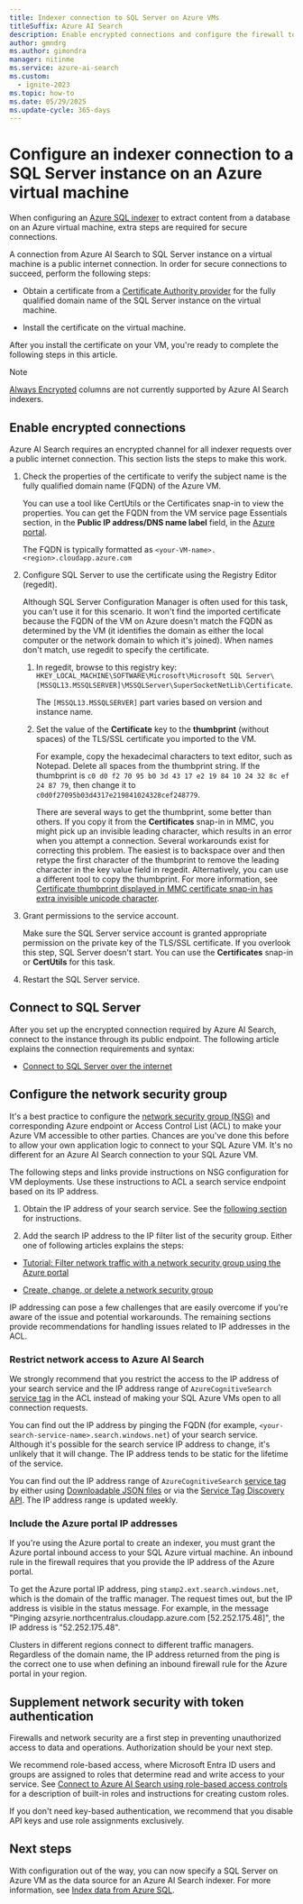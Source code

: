 ```yaml
---
title: Indexer connection to SQL Server on Azure VMs
titleSuffix: Azure AI Search
description: Enable encrypted connections and configure the firewall to allow connections to SQL Server on an Azure virtual machine (VM) from an indexer on Azure AI Search.
author: gmndrg
ms.author: gimondra
manager: nitinme
ms.service: azure-ai-search
ms.custom:
  - ignite-2023
ms.topic: how-to
ms.date: 05/29/2025
ms.update-cycle: 365-days
---
```


# Configure an indexer connection to a SQL Server instance on an Azure virtual machine

When configuring an [Azure SQL indexer](search-how-to-index-sql-database.md) to extract content from a database on an Azure virtual machine, extra steps are required for secure connections. 

A connection from Azure AI Search to SQL Server instance on a virtual machine is a public internet connection. In order for secure connections to succeed, perform the following steps:

+ Obtain a certificate from a [Certificate Authority provider](https://en.wikipedia.org/wiki/Certificate_authority#Providers) for the fully qualified domain name of the SQL Server instance on the virtual machine.

+ Install the certificate on the virtual machine.

After you install the certificate on your VM, you're ready to complete the following steps in this article.

> [!NOTE]
> [Always Encrypted](/sql/relational-databases/security/encryption/always-encrypted-database-engine) columns are not currently supported by Azure AI Search indexers.

## Enable encrypted connections

Azure AI Search requires an encrypted channel for all indexer requests over a public internet connection. This section lists the steps to make this work.

1. Check the properties of the certificate to verify the subject name is the fully qualified domain name (FQDN) of the Azure VM. 

   You can use a tool like CertUtils or the Certificates snap-in to view the properties. You can get the FQDN from the VM service page Essentials section, in the **Public IP address/DNS name label** field, in the [Azure portal](https://portal.azure.com/).
  
   The FQDN is typically formatted as `<your-VM-name>.<region>.cloudapp.azure.com`

1. Configure SQL Server to use the certificate using the Registry Editor (regedit). 

   Although SQL Server Configuration Manager is often used for this task, you can't use it for this scenario. It won't find the imported certificate because the FQDN of the VM on Azure doesn't match the FQDN as determined by the VM (it identifies the domain as either the local computer or the network domain to which it's joined). When names don't match, use regedit to specify the certificate.

   1. In regedit, browse to this registry key: `HKEY_LOCAL_MACHINE\SOFTWARE\Microsoft\Microsoft SQL Server\[MSSQL13.MSSQLSERVER]\MSSQLServer\SuperSocketNetLib\Certificate`. 

      The `[MSSQL13.MSSQLSERVER]` part varies based on version and instance name.

   1. Set the value of the **Certificate** key to the **thumbprint** (without spaces) of the TLS/SSL certificate you imported to the VM.

      For example, copy the hexadecimal characters to text editor, such as Notepad. Delete all spaces from the thumbprint string. If the thumbprint is `c0 d0 f2 70 95 b0 3d 43 17 e2 19 84 10 24 32 8c ef 24 87 79`, then change it to `c0d0f27095b03d4317e219841024328cef248779`.

      There are several ways to get the thumbprint, some better than others. If you copy it from the **Certificates** snap-in in MMC, you might pick up an invisible leading character, which results in an error when you attempt a connection. Several workarounds exist for correcting this problem. The easiest is to backspace over and then retype the first character of the thumbprint to remove the leading character in the key value field in regedit. Alternatively, you can use a different tool to copy the thumbprint. For more information, see [Certificate thumbprint displayed in MMC certificate snap-in has extra invisible unicode character](https://support.microsoft.com/help/2023835/certificate-thumbprint-displayed-in-mmc-certificate-snap-in-has-extra). 

1. Grant permissions to the service account. 

   Make sure the SQL Server service account is granted appropriate permission on the private key of the TLS/SSL certificate. If you overlook this step, SQL Server doesn't start. You can use the **Certificates** snap-in or **CertUtils** for this task.

1. Restart the SQL Server service.

## Connect to SQL Server

After you set up the encrypted connection required by Azure AI Search, connect to the instance through its public endpoint. The following article explains the connection requirements and syntax:

+ [Connect to SQL Server over the internet](/azure/azure-sql/virtual-machines/windows/ways-to-connect-to-sql#connect-to-sql-server-over-the-internet)

## Configure the network security group

It's a best practice to configure the [network security group (NSG)](/azure/virtual-network/network-security-groups-overview) and corresponding Azure endpoint or Access Control List (ACL) to make your Azure VM accessible to other parties. Chances are you've done this before to allow your own application logic to connect to your SQL Azure VM. It's no different for an Azure AI Search connection to your SQL Azure VM. 

The following steps and links provide instructions on NSG configuration for VM deployments. Use these instructions to ACL a search service endpoint based on its IP address.

1. Obtain the IP address of your search service. See the [following section](#restrict-network-access-to-azure-ai-search) for instructions.

1. Add the search IP address to the IP filter list of the security group. Either one of following articles explains the steps:

  + [Tutorial: Filter network traffic with a network security group using the Azure portal](/azure/virtual-network/tutorial-filter-network-traffic)

  + [Create, change, or delete a network security group](/azure/virtual-network/manage-network-security-group)

IP addressing can pose a few challenges that are easily overcome if you're aware of the issue and potential workarounds. The remaining sections provide recommendations for handling issues related to IP addresses in the ACL.

### Restrict network access to Azure AI Search

We strongly recommend that you restrict the access to the IP address of your search service and the IP address range of `AzureCognitiveSearch` [service tag](/azure/virtual-network/service-tags-overview#available-service-tags) in the ACL instead of making your SQL Azure VMs open to all connection requests.

You can find out the IP address by pinging the FQDN (for example, `<your-search-service-name>.search.windows.net`) of your search service. Although it's possible for the search service IP address to change, it's unlikely that it will change. The IP address tends to be static for the lifetime of the service.

You can find out the IP address range of `AzureCognitiveSearch` [service tag](/azure/virtual-network/service-tags-overview#available-service-tags) by either using [Downloadable JSON files](/azure/virtual-network/service-tags-overview#discover-service-tags-by-using-downloadable-json-files) or via the [Service Tag Discovery API](/azure/virtual-network/service-tags-overview#use-the-service-tag-discovery-api). The IP address range is updated weekly.

### Include the Azure portal IP addresses

If you're using the Azure portal to create an indexer, you must grant the Azure portal inbound access to your SQL Azure virtual machine. An inbound rule in the firewall requires that you provide the IP address of the Azure portal.

To get the Azure portal IP address, ping `stamp2.ext.search.windows.net`, which is the domain of the traffic manager. The request times out, but the IP address is visible in the status message. For example, in the message "Pinging azsyrie.northcentralus.cloudapp.azure.com [52.252.175.48]", the IP address is "52.252.175.48".

Clusters in different regions connect to different traffic managers. Regardless of the domain name, the IP address returned from the ping is the correct one to use when defining an inbound firewall rule for the Azure portal in your region.

## Supplement network security with token authentication

Firewalls and network security are a first step in preventing unauthorized access to data and operations. Authorization should be your next step. 

We recommend role-based access, where Microsoft Entra ID users and groups are assigned to roles that determine read and write access to your service. See [Connect to Azure AI Search using role-based access controls](search-security-rbac.md) for a description of built-in roles and instructions for creating custom roles.

If you don't need key-based authentication, we recommend that you disable API keys and use role assignments exclusively.

## Next steps

With configuration out of the way, you can now specify a SQL Server on Azure VM as the data source for an Azure AI Search indexer. For more information, see [Index data from Azure SQL](search-how-to-index-sql-database.md).
